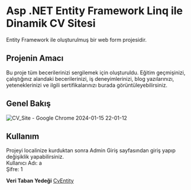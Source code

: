 # Asp .NET Entity Framework Linq ile Dinamik CV Sitesi

Entity Framework ile oluşturulmuş bir web form projesidir.

## Projenin Amacı
Bu proje tüm becerilerinizi sergilemek için oluşturuldu. Eğitim geçmişinizi, çalıştığınız alandaki becerilerinizi, iş deneyimlerinizi, blog yazılarınızı, yeteneklerinizi ve ilgili sertifikalarınızı burada görüntüleyebilirsiniz. 

## Genel Bakış  

![CV_Site - Google Chrome 2024-01-15 22-01-12](https://github.com/Fatmaaktar/CvEntity/assets/106100226/87798d8c-56ea-4c54-aae2-14604535b7f4)  



## Kullanım  
Projeyi localinize kurduktan sonra Admin Giriş sayfasından giriş yapıp değişiklik yapabilirsiniz.  
Kullanıcı Adı: a  
Şifre: 1  

**Veri Taban Yedeği**  [CvEntity](CvEntity.bak)  



